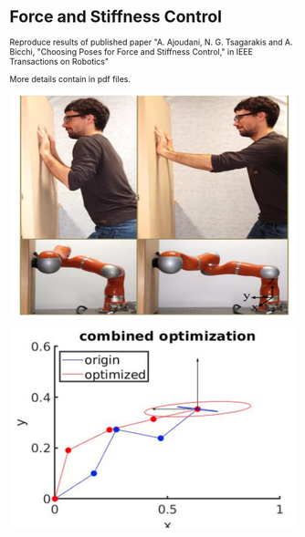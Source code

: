 # Force and Stiffness Control
Reproduce results of published paper "A. Ajoudani, N. G. Tsagarakis and A. Bicchi, "Choosing Poses for Force and Stiffness Control," in IEEE Transactions on Robotics"

More details contain in pdf files.

![image](images/figure0.png)

![image](images/figure2.png)
